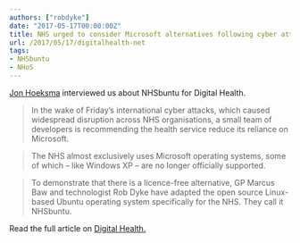 ```yaml
---
authors: ["robdyke"]
date: "2017-05-17T00:00:00Z"
title: NHS urged to consider Microsoft alternatives following cyber attacks
url: /2017/05/17/digitalhealth-net
tags:
- NHSbuntu
- NHoS
---
```


[Jon Hoeksma](https://www.digitalhealth.net/author/jon-hoeksma/) interviewed us about NHSbuntu for Digital Health.

> In the wake of Friday’s international cyber attacks, which caused widespread disruption across NHS organisations, a small team of developers is recommending the health service reduce its reliance on Microsoft.

> The NHS almost exclusively uses Microsoft operating systems, some of which – like Windows XP – are no longer officially supported.

> To demonstrate that there is a licence-free alternative, GP Marcus Baw and technologist Rob Dyke have adapted the open source Linux-based Ubuntu operating system specifically for the NHS. They call it NHSbuntu.

Read the full article on [Digital Health.](https://www.digitalhealth.net/2017/05/nhs-urged-consider-microsoft-alternatives-following-cyber-attacks/)
